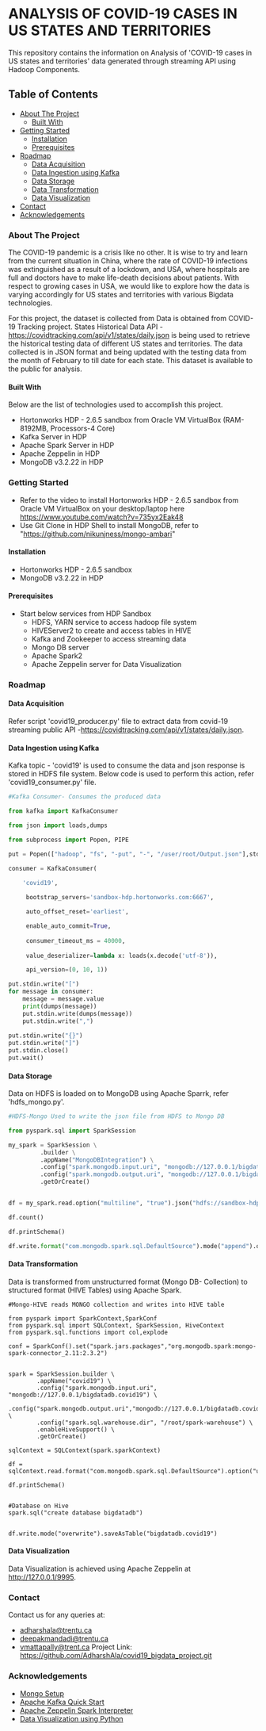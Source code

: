 # ANALYSIS OF COVID-19 CASES IN US STATES AND TERRITORIES
This repository contains the information on Analysis of 'COVID-19 cases in US states and territories' data generated through streaming API using Hadoop Components.

## Table of Contents
- [About The Project](#-About-The-Project)
  - [Built With](#Built-With)
- [Getting Started](#Getting-Started)
   - [Installation](#Installation)
   - [Prerequisites](#Prerequisites)
- [Roadmap](#Roadmap)
   - [Data Acquisition](#Data-Acquisition)
   - [Data Ingestion using Kafka](#Data-Ingestion-using-Kafka)
   - [Data Storage](#Data-Storage)
   - [Data Transformation](#Data-Transformation)
   - [Data Visualization](#Data-Visualization)
- [Contact](#Contact)
- [Acknowledgements](#Acknowledgements)

### About The Project
The COVID-19 pandemic is a crisis like no other. It is wise to try and learn from the current situation in China, where the rate of COVID-19 infections was extinguished as a result of a lockdown, and USA, where hospitals are full and doctors have to make life-death decisions about patients. With respect to growing cases in USA, we would like to explore how the data is varying accordingly for US states and territories with various Bigdata technologies.

For this project, the dataset is collected from Data is obtained from COVID-19 Tracking project. States Historical Data API - https://covidtracking.com/api/v1/states/daily.json is being used to retrieve the historical testing data of different US states and territories. The data collected is in JSON format and being updated with the testing data from the month of February to till date for each state. This dataset is available to the public for analysis.

#### Built With
Below are the list of technologies used to accomplish this project.
- Hortonworks HDP - 2.6.5 sandbox from Oracle VM VirtualBox (RAM-8192MB, Processors-4 Core)
- Kafka Server in HDP
- Apache Spark Server in HDP
- Apache Zeppelin in HDP
- MongoDB v3.2.22 in HDP

### Getting Started
- Refer to the video to install Hortonworks HDP - 2.6.5 sandbox from Oracle VM VirtualBox on your desktop/laptop here  https://www.youtube.com/watch?v=735yx2Eak48
- Use Git Clone in HDP Shell to install MongoDB, refer to "https://github.com/nikunjness/mongo-ambari"

#### Installation
- Hortonworks HDP - 2.6.5 sandbox
- MongoDB v3.2.22 in HDP

#### Prerequisites
- Start below services from HDP Sandbox
  - HDFS, YARN service to access hadoop file system
  - HIVEServer2 to create and access tables in HIVE
  - Kafka and Zookeeper to access streaming data
  - Mongo DB server
  - Apache Spark2
  - Apache Zeppelin server for Data Visualization

### Roadmap
#### Data Acquisition
Refer script 'covid19_producer.py' file to extract data from covid-19 streaming public API -https://covidtracking.com/api/v1/states/daily.json.

#### Data Ingestion using Kafka
Kafka topic - 'covid19' is used to consume the data and json response is stored in HDFS file system. Below code is used to perform this action, refer 'covid19_consumer.py' file.

```python
#Kafka Consumer- Consumes the produced data

from kafka import KafkaConsumer

from json import loads,dumps

from subprocess import Popen, PIPE

put = Popen(["hadoop", "fs", "-put", "-", "/user/root/Output.json"],stdin=PIPE, bufsize=-1)

consumer = KafkaConsumer(
        
    'covid19',

     bootstrap_servers='sandbox-hdp.hortonworks.com:6667',

     auto_offset_reset='earliest',

     enable_auto_commit=True,
     
     consumer_timeout_ms = 40000, 
     
     value_deserializer=lambda x: loads(x.decode('utf-8')),

     api_version=(0, 10, 1))

put.stdin.write("[")
for message in consumer:
    message = message.value
    print(dumps(message))
    put.stdin.write(dumps(message))
    put.stdin.write(",")
 
put.stdin.write("{}")
put.stdin.write("]")
put.stdin.close()
put.wait()
```
#### Data Storage
Data on HDFS is loaded on to MongoDB using Apache Sparrk, refer 'hdfs_mongo.py'.

```python
#HDFS-Mongo Used to write the json file from HDFS to Mongo DB

from pyspark.sql import SparkSession

my_spark = SparkSession \
         .builder \
         .appName("MongoDBIntegration") \
         .config("spark.mongodb.input.uri", "mongodb://127.0.0.1/bigdatadb.covid19") \
         .config("spark.mongodb.output.uri", "mongodb://127.0.0.1/bigdatadb.covid19") \
         .getOrCreate()


df = my_spark.read.option("multiline", "true").json("hdfs://sandbox-hdp.hortonworks.com:8020/user/root/Output.json")

df.count()

df.printSchema()

df.write.format("com.mongodb.spark.sql.DefaultSource").mode("append").option("database","bigdatadb").option("collection", "covid19").save()
```

#### Data Transformation
Data is transformed from unstructurred format (Mongo DB- Collection) to structured format (HIVE Tables) using Apache Spark.
```
#Mongo-HIVE reads MONGO collection and writes into HIVE table

from pyspark import SparkContext,SparkConf
from pyspark.sql import SQLContext, SparkSession, HiveContext
from pyspark.sql.functions import col,explode                                                                                                         
                                                                                                                                                                        
conf = SparkConf().set("spark.jars.packages","org.mongodb.spark:mongo-spark-connector_2.11:2.3.2")
                                                                                                                                                                        
                                                                                                                                                                        
spark = SparkSession.builder \
        .appName("covid19") \
        .config("spark.mongodb.input.uri", "mongodb://127.0.0.1/bigdatadb.covid19") \
        .config("spark.mongodb.output.uri","mongodb://127.0.0.1/bigdatadb.covid19") \
        .config("spark.sql.warehouse.dir", "/root/spark-warehouse") \
        .enableHiveSupport() \
        .getOrCreate()                                           
                                                                                                                                                                        
sqlContext = SQLContext(spark.sparkContext)                                                                                                                       
                                                                                                                                                                        
df = sqlContext.read.format("com.mongodb.spark.sql.DefaultSource").option("uri","mongodb://localhost/bigdatadb.covid19").load()
                                                                                                                                                                        
df.printSchema()                                                                                                                                                       
                                                                                                                                                                        
                                                                                                                                                                        
#Database on Hive                                                                                                                                                       
spark.sql("create database bigdatadb")                                                                                                                             
                                                                                                                                                                        
                                                                                                                                                                        
df.write.mode("overwrite").saveAsTable("bigdatadb.covid19")                                                                                                            
```

#### Data Visualization
Data Visualization is achieved using Apache Zeppelin at http://127.0.0.1/9995.

### Contact
Contact us for any queries at:
- adharshala@trentu.ca
- deepakmandadi@trentu.ca
- vmattapally@trent.ca
Project Link: https://github.com/AdharshAla/covid19_bigdata_project.git

### Acknowledgements
- [Mongo Setup](https://github.com/nikunjness/mongo-ambari)
- [Apache Kafka Quick Start](http://www.hadoopadmin.co.in/hadoop-developer/kafka/kafka-quickstart/)
- [Apache Zeppelin Spark Interpreter](https://zeppelin.apache.org/docs/latest/interpreter/spark.html)
- [Data Visualization using Python](https://zeppelin.apache.org/docs/latest/interpreter/python.html)
